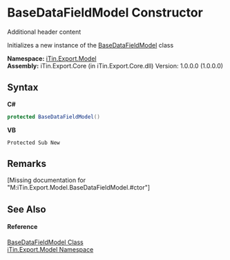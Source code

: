 # BaseDataFieldModel Constructor 
Additional header content 

Initializes a new instance of the <a href="8fa48ff7-1da1-90fc-d579-d2d214806b70">BaseDataFieldModel</a> class

**Namespace:**&nbsp;<a href="ef57ffcc-e95e-b212-5a46-9aa6f5a3511f">iTin.Export.Model</a><br />**Assembly:**&nbsp;iTin.Export.Core (in iTin.Export.Core.dll) Version: 1.0.0.0 (1.0.0.0)

## Syntax

**C#**<br />
``` C#
protected BaseDataFieldModel()
```

**VB**<br />
``` VB
Protected Sub New
```


## Remarks
\[Missing <remarks> documentation for "M:iTin.Export.Model.BaseDataFieldModel.#ctor"\]

## See Also


#### Reference
<a href="8fa48ff7-1da1-90fc-d579-d2d214806b70">BaseDataFieldModel Class</a><br /><a href="ef57ffcc-e95e-b212-5a46-9aa6f5a3511f">iTin.Export.Model Namespace</a><br />